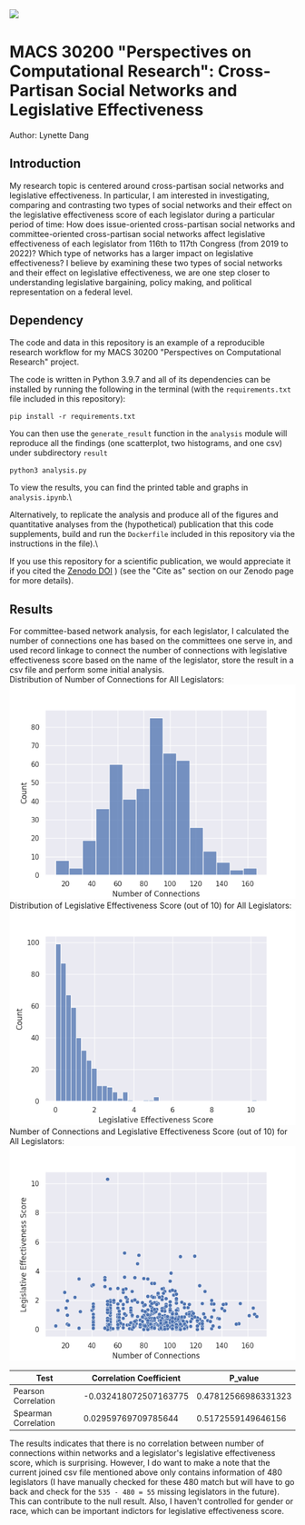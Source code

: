 <img src="https://zenodo.org/badge/DOI/10.5281/zenodo.6483770.svg">

# MACS 30200 "Perspectives on Computational Research": Cross-Partisan Social Networks and Legislative Effectiveness

Author: Lynette Dang

## Introduction

My research topic is centered around cross-partisan social networks and legislative effectiveness. In particular, I am interested in investigating, comparing and contrasting two types of social networks and their effect on the legislative effectiveness score of each legislator during a particular period of time: How does issue-oriented cross-partisan social networks and committee-oriented cross-partisan social networks affect legislative effectiveness of each legislator from 116th to 117th Congress (from 2019 to 2022)? Which type of networks has a larger impact on legislative effectiveness? I believe by examining these two types of social networks and their effect on legislative effectiveness, we are one step closer to understanding legislative bargaining, policy making, and political representation on a federal level.

## Dependency

The code and data in this repository is an example of a reproducible research workflow for my MACS 30200 "Perspectives on Computational Research" project.

The code is written in Python 3.9.7 and all of its dependencies can be installed by running the following in the terminal (with the `requirements.txt` file included in this repository):

```
pip install -r requirements.txt
```

You can then use the `generate_result` function in the `analysis` module will reproduce all the findings (one scatterplot, two histograms, and one csv) under subdirectory `result`

```python
python3 analysis.py
```

To view the results, you can find the printed table and graphs in `analysis.ipynb`.\

Alternatively, to replicate the analysis and produce all of the figures and quantitative analyses from the (hypothetical) publication that this code supplements, build and run the `Dockerfile` included in this repository via the instructions in the file).\

If you use this repository for a scientific publication, we would appreciate it if you cited the [Zenodo DOI](https://doi.org/10.5281/zenodo.6483770)
) (see the "Cite as" section on our Zenodo page for more details).

## Results

For committee-based network analysis, for each legislator, I calculated the number of connections one has based on the committees one serve in, and used record linkage to connect the number of connections with legislative effectiveness score based on the name of the legislator, store the result in a csv file and perform some initial analysis.\
Distribution of Number of Connections for All Legislators:\
<img src="https://github.com/macs30200-s22/replication-materials-LynetteDang/blob/master/results/hist_conn.png">\
Distribution of Legislative Effectiveness Score (out of 10) for All Legislators:\
<img src="https://github.com/macs30200-s22/replication-materials-LynetteDang/blob/master/results/hist_les.png">\
Number of Connections and Legislative Effectiveness Score (out of 10) for All Legislators:\
<img src="https://github.com/macs30200-s22/replication-materials-LynetteDang/blob/master/results/scatterplot.png">

| Test                 | Correlation Coefficient | P_value             |
| -------------------- | ----------------------- | ------------------- |
| Pearson Correlation  | -0.032418072507163775   | 0.47812566986331323 |
| Spearman Correlation | 0.02959769709785644     | 0.5172559149646156  |

The results indicates that there is no correlation between number of connections within networks and a legislator's legislative effectiveness score, which is surprising. However, I do want to make a note that the current joined csv file mentioned above only contains information of 480 legislators (I have manually checked for these 480 match but will have to go back and check for the `535 - 480 = 55` missing legislators in the future). This can contribute to the null result. Also, I haven't controlled for gender or race, which can be important indictors for legislative effectiveness score.
